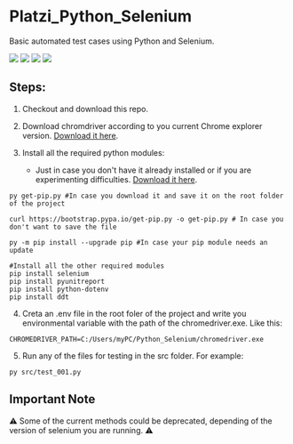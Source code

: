# Platzi_Python_Selenium
Basic automated test cases using Python and Selenium.

<img src="https://img.shields.io/badge/Python-3776AB?style=for-the-badge&logo=python&logoColor=white" /> <img src="https://img.shields.io/badge/Selenium-43B02A?style=for-the-badge&logo=Selenium&logoColor=white" /> <img src="https://img.shields.io/badge/Visual_Studio_Code-0078D4?style=for-the-badge&logo=visual%20studio%20code&logoColor=white" /> <img src="https://img.shields.io/badge/Google_chrome-4285F4?style=for-the-badge&logo=Google-chrome&logoColor=white" />

## Steps:
1. Checkout and download this repo.
2. Download chromdriver according to you current Chrome explorer version. [Download it here](https://chromedriver.chromium.org/).

3. Install all the required python modules:

    - Just in case you don't have it already installed or if you are experimenting difficulties. [Download it here](https://bootstrap.pypa.io/get-pip.py).
```
py get-pip.py #In case you download it and save it on the root folder of the project

curl https://bootstrap.pypa.io/get-pip.py -o get-pip.py # In case you don't want to save the file

py -m pip install --upgrade pip #In case your pip module needs an update
```
```
#Install all the other required modules
pip install selenium
pip install pyunitreport
pip install python-dotenv
pip install ddt
```

4. Creta an .env file in the root foler of the project and write you environmental variable with the path of the chromedriver.exe. Like this: 

```
CHROMEDRIVER_PATH=C:/Users/myPC/Python_Selenium/chromedriver.exe
```

5. Run any of the files for testing in the src folder. For example:

```
py src/test_001.py
```

## Important Note
:warning: Some of the current methods could be deprecated, depending of the version of selenium you are running. :warning: 
